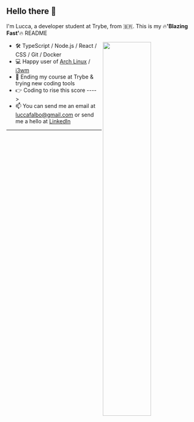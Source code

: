 ## Hello there 👋

I'm Lucca, a developer student at Trybe, from 🇧🇷.
This is my :fire:**'Blazing Fast'**:fire: README

[<img align="right" width="50%" src="https://github-readme-stats.vercel.app/api?username=vicio-code&theme=outrun&show_icons=true">](https://github.com/vicio-code/github-readme-stats)

- 🛠️ TypeScript / Node.js / React /  CSS / Git / Docker
- 💻 Happy user of [Arch Linux](https://wiki.archlinux.org/title/Arch_Linux) / [i3wm](https://i3wm.org/)
- 🌱 Ending my course at Trybe & trying new coding tools
- 👉 Coding to rise this score ---->
- 📫 You can send me an email at luccafalbo@gmail.com or send me a hello at [LinkedIn](https://www.linkedin.com/in/lucca-falbo/)

---


